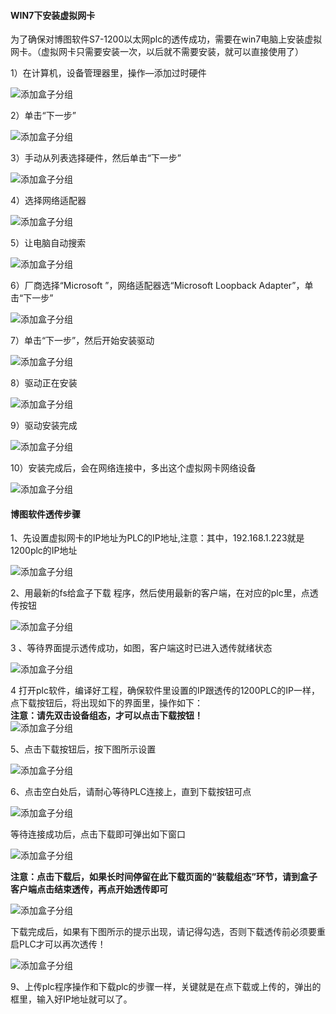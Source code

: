 #### **WIN7下安装虚拟网卡**  

  为了确保对博图软件S7-1200以太网plc的透传成功，需要在win7电脑上安装虚拟网卡。（虚拟网卡只需要安装一次，以后就不需要安装，就可以直接使用了）  

1）在计算机，设备管理器里，操作—添加过时硬件  

![添加盒子分组](../Images/Trans/TranExplain/AddTiredIron.png)  

2）单击“下一步”  

![添加盒子分组](../Images/Trans/TranExplain/nextStep.png)  

3）手动从列表选择硬件，然后单击“下一步”  

![添加盒子分组](../Images/Trans/TranExplain/nextStep.png)  

4）选择网络适配器  

![添加盒子分组](../Images/Trans/TranExplain/networkAdapter.png)  

5）让电脑自动搜索  

![添加盒子分组](../Images/Trans/TranExplain/automaticSearch.png)  

6）厂商选择“Microsoft ”，网络适配器选“Microsoft Loopback Adapter”，单击“下一步”  

![添加盒子分组](../Images/Trans/TranExplain/MicrosoftAdapter.png)  

7）单击“下一步”，然后开始安装驱动  

![添加盒子分组](../Images/Trans/TranExplain/InstallDriver.png)  

8）驱动正在安装  

![添加盒子分组](../Images/Trans/TranExplain/beingInstalled.png)  

9）驱动安装完成  

![添加盒子分组](../Images/Trans/TranExplain/InstallComplete.png)  

10）安装完成后，会在网络连接中，多出这个虚拟网卡网络设备  

![添加盒子分组](../Images/Trans/TranExplain/tapDevice.png)  

#### **博图软件透传步骤**  

1、先设置虚拟网卡的IP地址为PLC的IP地址,注意：其中，192.168.1.223就是1200plc的IP地址  

![添加盒子分组](../Images/Trans/TranExplain/S7-300/MdashSimenzi1.png)  

2、用最新的fs给盒子下载 程序，然后使用最新的客户端，在对应的plc里，点透传按钮  

![添加盒子分组](../Images/Trans/TranExplain/S7-300/MdashSimenzi2.png)  

3 、等待界面提示透传成功，如图，客户端这时已进入透传就绪状态  

![添加盒子分组](../Images/Trans/TranExplain/S7-300/MdashSimenzi3.png)  

4 打开plc软件，编译好工程，确保软件里设置的IP跟透传的1200PLC的IP一样，点下载按钮后，将出现如下的界面里，操作如下：  
**注意：请先双击设备组态，才可以点击下载按钮！**  
![添加盒子分组](../Images/Trans/TranExplain/S7-300/MdashSimenzi4.png)  

5、点击下载按钮后，按下图所示设置  

![添加盒子分组](../Images/Trans/TranExplain/S7-300/MdashSimenzi5.png)  

6、点击空白处后，请耐心等待PLC连接上，直到下载按钮可点  

![添加盒子分组](../Images/Trans/TranExplain/S7-300/MdashSimenzi6.png)  

等待连接成功后，点击下载即可弹出如下窗口  

![添加盒子分组](../Images/Trans/TranExplain/S7-300/MdashSimenzi7.png)  

**注意：点击下载后，如果长时间停留在此下载页面的“装载组态”环节，请到盒子客户端点击结束透传，再点开始透传即可**  

![添加盒子分组](../Images/Trans/TranExplain/S7-300/MdashSimenzi8.png)  

下载完成后，如果有下图所示的提示出现，请记得勾选，否则下载透传前必须要重启PLC才可以再次透传！  

![添加盒子分组](../Images/Trans/TranExplain/S7-300/MdashSimenzi9.png)  

9、上传plc程序操作和下载plc的步骤一样，关键就是在点下载或上传的，弹出的框里，输入好IP地址就可以了。
